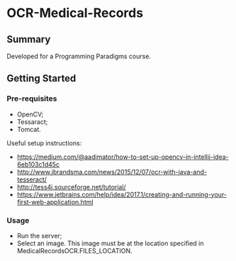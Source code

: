 # OCR-Medical-Records

## Summary

Developed for a Programming Paradigms course.

## Getting Started

### Pre-requisites

* OpenCV;
* Tessaract;
* Tomcat.

Useful setup instructions:
* https://medium.com/@aadimator/how-to-set-up-opencv-in-intellij-idea-6eb103c1d45c
* http://www.jbrandsma.com/news/2015/12/07/ocr-with-java-and-tesseract/
* http://tess4j.sourceforge.net/tutorial/
* https://www.jetbrains.com/help/idea/2017.1/creating-and-running-your-first-web-application.html

### Usage

* Run the server;
* Select an image. This image must be at the location specified in MedicalRecordsOCR.FILES_LOCATION.
